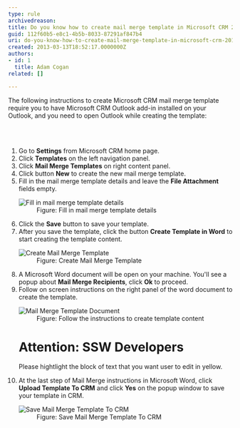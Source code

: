 ```yaml
---
type: rule
archivedreason: 
title: Do you know how to create mail merge template in Microsoft CRM 2016?
guid: 112f60b5-e8c1-4b5b-8033-87291af847b4
uri: do-you-know-how-to-create-mail-merge-template-in-microsoft-crm-2016
created: 2013-03-13T18:52:17.0000000Z
authors:
- id: 1
  title: Adam Cogan
related: []

---
```



<p>The following instructions to create Microsoft CRM mail merge template require you to have Microsoft CRM Outlook add-in installed on your Outlook, and you need to open Outlook while creating the template&#58;</p>
<br><excerpt class='endintro'></excerpt><br>
<ol><li>Go to 
      <b>Settings</b> from Microsoft CRM home page.</li><li>Click 
      <b>Templates</b> on the left navigation panel.</li><li>Click 
      <b>Mail Merge Templates</b> on right content panel.</li><li>Click button 
      <b>New</b> to create the new mail merge template.</li><li>Fill in the mail merge template details and leave the 
      <b>File Attachment</b> fields empty.</li><dl class="image"><dt>
         <img src="/Communication/Rules-to-Better-CRM-Mail-Merge/PublishingImages/mail-merge-1.jpg" alt="Fill in mail merge template details" />
      </dt><dd>Figure&#58; Fill in mail merge template details</dd></dl><li>Click the 
      <b>Save</b> button to save your template.</li><li>After you save the template, click the button 
      <b>Create Template in Word</b> to start creating the template content.</li><dl class="image"><dt>
         <img src="/Communication/Rules-to-Better-CRM-Mail-Merge/PublishingImages/mail-merge-2.jpg" alt="Create Mail Merge Template" />
      </dt><dd>Figure&#58; Create Mail Merge Template</dd></dl><li>A Microsoft Word document will be open on your machine. You'll see a popup about 
      <b>Mail Merge Recipients</b>, click 
      <b>Ok</b> to proceed.</li><li>Follow on screen instructions on the right panel of the word document to create the template.</li><dl class="image"><dt>
         <img src="/Communication/Rules-to-Better-CRM-Mail-Merge/PublishingImages/mail-merge-3.jpg" alt="Mail Merge Template Document" />
      </dt><dd>Figure&#58; Follow the instructions to create template content</dd></dl><h1><span class="ssw-rteStyle-SSW-Only-Header">Attention&#58; SSW Developers</span></h1><p><span class="ssw-rteStyle-SSW-Only-Header">Please hightlight the block of text that you want user to edit in yellow.</span></p><li>At the last step of Mail Merge instructions in Microsoft Word, click 
      <b>Upload Template To CRM</b> and click 
      <b>Yes</b> on the popup window to save your template in CRM.</li><dl class="image"><dt>
         <img src="/Communication/Rules-to-Better-CRM-Mail-Merge/PublishingImages/mail-merge-4.jpg" alt="Save Mail Merge Template To CRM" />
      </dt><dd>Figure&#58; Save Mail Merge Template To CRM</dd></dl></ol>


